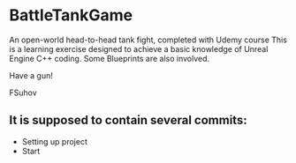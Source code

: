 # BattleTankGame
An open-world head-to-head tank fight, completed with Udemy course
This is a learning exercise designed to achieve a basic knowledge of Unreal Engine C++ coding.
Some Blueprints are also involved.

Have a gun!

FSuhov

## It is supposed to contain several commits:
* Setting up project
* Start
